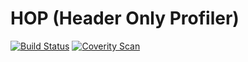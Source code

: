 # HOP (Header Only Profiler)

[![Build Status](https://travis-ci.org/simkimsia/UtilityBehaviors.png)](https://travis-ci.org/simkimsia/UtilityBehaviors) [![Coverity Scan](https://img.shields.io/coverity/scan/6789.svg)](https://scan.coverity.com/projects/reicrof-hop)
